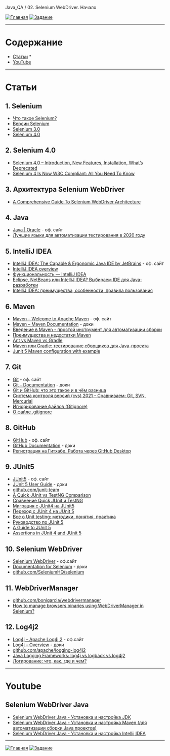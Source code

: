 Java_QA / 02. Selenium WebDriver. Начало

[![Главная](https://img.shields.io/badge/-Главная-aaccee)](README.md)
[![Задание](https://img.shields.io/badge/-Задание-99ffee)](3.%20Задание.md)

***

# Содержание

* [Статьи](#статьи)
  * 
* [YouTube](#youtube)

***

# Статьи

## 1. Selenium

* [Что такое Selenium?](https://www.software-testing.ru/library/testing/functional-testing/1737-what-is-selenium)
* [Версии Selenium](https://www.perfecto.io/blog/selenium-latest-version-selenium-releases)
* [Selenium 3.0](https://seleniumhq.wordpress.com/2016/10/13/selenium-3-0-out-now/)
* [Selenium 4.0](https://habr.com/ru/company/otus/blog/452198/)

## 2. Selenium 4.0

* [Selenium 4.0 – Introduction, New Features, Installation, What’s Deprecated](https://www.softwaretestingmaterial.com/selenium-4/)
* [Selenium 4 Is Now W3C Compliant: All You Need To Know](https://www.lambdatest.com/blog/selenium4-w3c-webdriver-protocol/)

## 3. Архитектура Selenium WebDriver

* [A Comprehensive Guide To Selenium WebDriver Architecture](https://medium.com/edureka/selenium-webdriver-architecture-565e2db26dd5)

## 4. Java

* [Java | Oracle](https://www.java.com/ru/) - оф. сайт
* [Лучшие языки для автоматизации тестирования в 2020 году](https://itproger.com/news/luchshie-yaziki-dlya-avtomatizatsii-testirovaniya-v-2020-godu)

## 5. IntelliJ IDEA

* [IntelliJ IDEA: The Capable & Ergonomic Java IDE by JetBrains](https://www.jetbrains.com/idea/) - оф. сайт
* [IntelliJ IDEA overview](https://www.jetbrains.com/help/idea/discover-intellij-idea.html)
* [Функциональность — IntelliJ IDEA](https://www.jetbrains.com/ru-ru/idea/features/)
* [Eclipse, NetBeans или IntelliJ IDEA? Выбираем IDE для Java-разработки](https://javarush.ru/groups/posts/1642-eclipse-netbeans-ili-intellij-idea-vihbiraem-ide-dlja-java-razrabotki)
* [IntelliJ IDEA: преимущества, особенности, правила пользования](https://bayguzin.ru/main/uroki/soft/programma-intellij-idea-preimushchestva-osobennosti-pravila-polzovaniya.html)

## 6. Maven

* [Maven – Welcome to Apache Maven](https://maven.apache.org/) - оф. сайт
* [Maven – Maven Documentation](https://maven.apache.org/guides/index.html) - доки
* [Введение в Maven - простой инструмент для автоматизации сборки ](https://itgap.ru/post/vvedenie-v-maven)
* [Преимущества и недостатки Maven](https://www.examclouds.com/ru/java/java-core-russian/maven)
* [Ant vs Maven vs Gradle](https://www.baeldung.com/ant-maven-gradle)
* [Maven или Gradle: тестирование сборщиков для Java-проекта](https://otus.ru/nest/post/246/)
* [Junit 5 Maven configuration with example](https://javabydeveloper.com/junit-5-maven-example/)

## 7. Git

* [Git](https://git-scm.com/) - оф. сайт
* [Git - Documentation](https://git-scm.com/doc) - доки
* [Git и GitHub: что это такое и в чём разница](https://tproger.ru/translations/difference-between-git-and-github/)
* [Система контроля версий (cvs) 2021 - Сравниваем: Git, SVN, Mercurial](https://biz30.timedoctor.com/ru/c%D0%B8%D1%81%D1%82%D0%B5%D0%BC%D0%B0-%D0%BA%D0%BE%D0%BD%D1%82%D1%80%D0%BE%D0%BB%D1%8F-%D0%B2%D0%B5%D1%80%D1%81%D0%B8%D0%B9/)
* [Игнорирование файлов (Gitignore)](https://ru.hexlet.io/courses/intro_to_git/lessons/gitignore/theory_unit)
* [О файле .gitignore](https://tyapk.ru/blog/post/gitignore)

## 8. GitHub

* [GitHub](https://github.com/) - оф. сайт
* [GitHub Documentation](https://docs.github.com/en) - доки
* [Регистрация на Гитхабе. Работа через GitHub Desktop](https://htmlacademy.ru/blog/boost/tools/register-on-github-work-with-github-desktop)

## 9. JUnit5

* [JUnit5](https://junit5/) - оф. сайт
* [JUnit 5 User Guide](https://junit.org/junit5/docs/current/user-guide/) - доки
* [github.com/junit-team](https://github.com/junit-team)
* [A Quick JUnit vs TestNG Comparison](https://www.baeldung.com/junit-vs-testng)
* [Сравнение Quick JUnit и TestNG](https://www.codeflow.site/ru/article/junit-vs-testng)
* [Миграция с JUnit4 на JUnit5](https://topjava.ru/blog/migratsiya-s-junit4-na-junit5)
* [Переход с JUnit 4 на JUnit 5](https://www.codeflow.site/ru/article/junit-5-migration)
* [Все о Unit testing: методики, понятия, практика](https://javarush.ru/groups/posts/2500-vse-o-unit-testing-metodiki-ponjatija-praktika)
* [Руководство по JUnit 5](https://www.codeflow.site/ru/article/junit-5)
* [A Guide to JUnit 5](https://www.baeldung.com/junit-5)
* [Assertions in JUnit 4 and JUnit 5 ](https://www.baeldung.com/junit-assertions)

## 10. Selenium WebDriver

* [Selenium WebDriver](https://www.selenium.dev/) - оф.сайт
* [Documentation for Selenium](https://www.selenium.dev/documentation/en/getting_started/quick/) - доки
* [github.com/SeleniumHQ/selenium](https://github.com/SeleniumHQ/selenium)

## 11. WebDriverManager

* [github.com/bonigarcia/webdrivermanager](https://github.com/bonigarcia/webdrivermanager)
* [How to manage browsers binaries using WebDriverManager in Selenium?](https://www.toolsqa.com/selenium-webdriver/webdrivermanager/)

## 12. Log4j2

* [Log4j – Apache Log4j 2](https://logging.apache.org/log4j/2.x/index.html) - оф.сайт
* [Log4j – Overview](https://logging.apache.org/log4j/2.x/manual/index.html) - доки
* [github.com/apache/logging-log4j2](https://github.com/apache/logging-log4j2)
* [Java Logging Frameworks: log4j vs logback vs log4j2 ](https://stackify.com/compare-java-logging-frameworks/)
* [Логирование: что, как, где и чем?](https://javarush.ru/groups/posts/2388-logirovanie-chto-kak-gde-i-chem)

***

# Youtube

## Selenium WebDriver Java

* [Selenium WebDriver Java - Установка и настройка JDK](https://www.youtube.com/watch?v=Zohag-h7pbA&list=PLqI7fVfYcYUfxN-F3hyyMkCZf8vtanfY8&index=6)
* [Selenium WebDriver Java - Установка и настройка Maven (для автоматизации сборки Java проектов)](https://www.youtube.com/watch?v=ATX5iZYLFNc&list=PLqI7fVfYcYUfxN-F3hyyMkCZf8vtanfY8&index=7&t=2s)
* [Selenium WebDriver Java - Установка и настройка Intellij IDEA](https://www.youtube.com/watch?v=DJMlBD2iJhw&list=PLqI7fVfYcYUfxN-F3hyyMkCZf8vtanfY8&index=8)

***

[![Главная](https://img.shields.io/badge/-Главная-aaccee)](README.md)
[![Задание](https://img.shields.io/badge/-Задание-99ffee)](3.%20Задание.md)